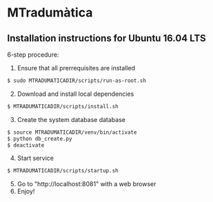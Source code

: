 # MTradumàtica

## Installation instructions for Ubuntu 16.04 LTS

6-step procedure:
1. Ensure that all prerrequisites are installed
```bash
$ sudo MTRADUMATICADIR/scripts/run-as-root.sh
```
2. Download and install local dependencies
```bash
$ MTRADUMATICADIR/scripts/install.sh
```
3. Create the system database database 
```bash
$ source MTRADUMATICADIR/venv/bin/activate
$ python db_create.py
$ deactivate
```
4. Start service

```bash
$ MTRADUMATICADIR/scripts/startup.sh
```
5. Go to "http://localhost:8081" with a web browser
6. Enjoy!

